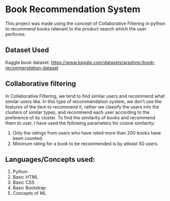# Book Recommendation System
This project was made using the concept of Collaborative Filtering in python to recommend books relevant to the product search which the user performs.
## Dataset Used
Kaggle book dataset: https://www.kaggle.com/datasets/arashnic/book-recommendation-dataset
## Collaborative filtering
In Collaborative Filtering, we tend to find similar users and recommend what similar users like. In this type of recommendation system, we don’t use the features of the item to recommend it, rather we classify the users into the clusters of similar types, and recommend each user according to the preference of its cluster.
To find the similarity of books and recommend them to user, I have used the following parameters for cosine similarity:
1. Only the ratings from users who have rated more than 200 books have been counted.
2. Minimum rating for a book to be recommended is by atleast 50 users.
## Languages/Concepts used:
1. Python
2. Basic HTML 
3. Basic CSS
4. Basic Bootstrap
5. Concepts of ML
